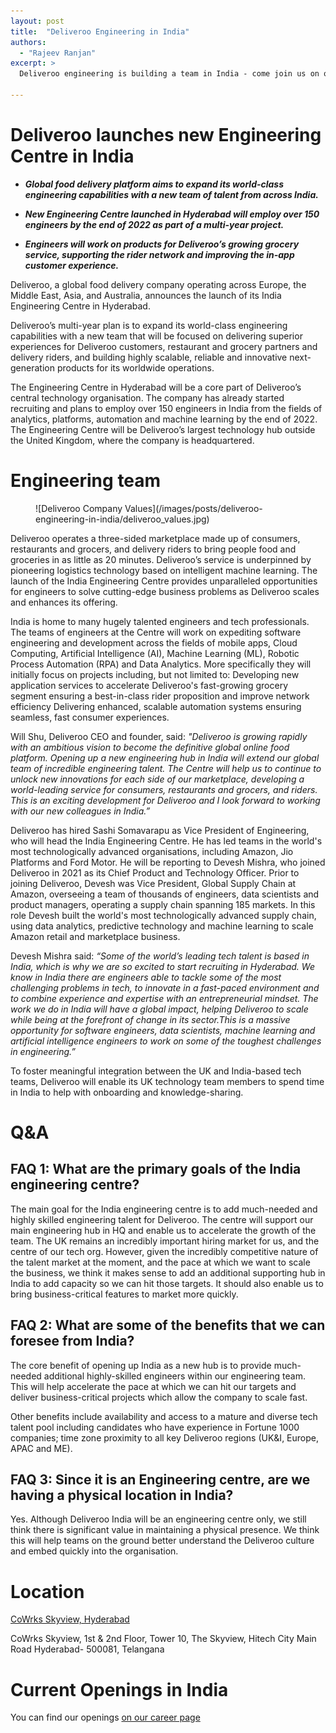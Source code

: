 ```yaml
---
layout: post
title:  "Deliveroo Engineering in India"
authors:
  - "Rajeev Ranjan"
excerpt: >
  Deliveroo engineering is building a team in India - come join us on our journey to become the definitive food delivery company!

---
```


# Deliveroo launches new Engineering Centre in India

* ***Global food delivery platform aims to expand its world-class engineering capabilities with a new team of talent from across India.***

* ***New Engineering Centre launched in Hyderabad will employ over 150 engineers by the end of 2022 as part of a multi-year project.***

* ***Engineers will work on products for Deliveroo’s growing grocery service, supporting the rider network and improving the in-app customer experience.***

Deliveroo, a global food delivery company operating across Europe, the Middle East, Asia, and Australia, announces the launch of its India Engineering Centre in Hyderabad.

Deliveroo’s multi-year plan is to expand its world-class engineering capabilities with a new team that will be focused on delivering superior experiences for Deliveroo customers, restaurant and grocery partners and delivery riders, and building highly scalable, reliable and innovative next-generation products for its worldwide operations.

The Engineering Centre in Hyderabad will be a core part of Deliveroo’s central technology organisation. The company has already started recruiting and plans to employ over 150 engineers in India from the fields of analytics, platforms, automation and machine learning by the end of 2022. The Engineering Centre will be Deliveroo’s largest technology hub outside the United Kingdom, where the company is headquartered.

# Engineering team

<figure>
![Deliveroo Company Values](/images/posts/deliveroo-engineering-in-india/deliveroo_values.jpg)
</figure>

Deliveroo operates a three-sided marketplace made up of consumers, restaurants and grocers, and delivery riders to bring people food and groceries in as little as 20 minutes. Deliveroo’s service is underpinned by pioneering logistics technology based on intelligent machine learning. The launch of the India Engineering Centre provides unparalleled opportunities for engineers to solve cutting-edge business problems as Deliveroo scales and enhances its offering.

India is home to many hugely talented engineers and tech professionals. The teams of engineers at the Centre will work on expediting software engineering and development across the fields of mobile apps, Cloud Computing, Artificial Intelligence (AI), Machine Learning (ML), Robotic Process Automation (RPA) and Data Analytics. More specifically they will initially focus on projects including, but not limited to:
Developing new application services to accelerate Deliveroo's fast-growing grocery segment
ensuring a best-in-class rider proposition and improve network efficiency
Delivering enhanced, scalable automation systems
ensuring seamless, fast consumer experiences.

Will Shu, Deliveroo CEO and founder, said: *"Deliveroo is growing rapidly with an ambitious vision to become the definitive global online food platform. Opening up a new engineering hub in India will extend our global team of incredible engineering talent. The Centre will help us to continue to unlock new innovations for each side of our marketplace, developing a world-leading service for consumers, restaurants and grocers, and riders. This is an exciting development for Deliveroo and I look forward to working with our new colleagues in India.”*

Deliveroo has hired Sashi Somavarapu as Vice President of Engineering, who will head the India Engineering Centre. He has led teams in the world's most technologically advanced organisations, including Amazon, Jio Platforms and Ford Motor. He will be reporting to Devesh Mishra, who joined Deliveroo in 2021 as its Chief Product and Technology Officer. Prior to joining Deliveroo, Devesh was Vice President, Global Supply Chain at Amazon, overseeing a team of thousands of engineers, data scientists and product managers, operating a supply chain spanning 185 markets. In this role Devesh built the world's most technologically advanced supply chain, using data analytics, predictive technology and machine learning to scale Amazon retail and marketplace business.

Devesh Mishra said: *“Some of the world’s leading tech talent is based in India, which is why we are so excited to start recruiting in Hyderabad. We know in India there are engineers able to tackle some of the most challenging problems in tech, to innovate in a fast-paced environment and to combine experience and expertise with an entrepreneurial mindset. The work we do in India will have a global impact, helping Deliveroo to scale while being at the forefront of change in its sector.This is a massive opportunity for software engineers, data scientists, machine learning and artificial intelligence engineers to work on some of the toughest challenges in engineering.”*

To foster meaningful integration between the UK and India-based tech teams, Deliveroo will enable its UK technology team members to spend time in India to help with onboarding and knowledge-sharing.

# Q&A
## FAQ 1: What are the primary goals of the India engineering centre?
The main goal for the India engineering centre is to add much-needed and highly skilled engineering talent for Deliveroo. The centre will support our main engineering hub in HQ and enable us to accelerate the growth of the team. The UK remains an incredibly important hiring market for us, and the centre of our tech org. However, given the incredibly competitive nature of the talent market at the moment, and the pace at which we want to scale the business, we think it makes sense to add an additional supporting hub in India to add capacity so we can hit those targets. It should also enable us to bring business-critical features to market more quickly.
## FAQ 2: What are some of the benefits that we can foresee from India?
The core benefit of opening up India as a new hub is to provide much-needed additional highly-skilled engineers within our engineering team. This will help accelerate the pace at which we can hit our targets and deliver business-critical projects which allow the company to scale fast.

Other benefits include availability and access to a mature and diverse tech talent pool including candidates who have experience in Fortune 1000 companies; time zone proximity to all key Deliveroo regions (UK&I, Europe, APAC and ME).
## FAQ 3: Since it is an Engineering centre, are we having a physical location in India?
Yes. Although Deliveroo India will be an engineering centre only, we still think there is significant value in maintaining a physical presence. We think this will help teams on the ground better understand the Deliveroo culture and embed quickly into the organisation.

# Location

[CoWrks Skyview, Hyderabad](https://goo.gl/maps/y7xZXmEuLsg8Begi7)

CoWrks Skyview,
1st & 2nd Floor, Tower 10, The Skyview,
Hitech City Main Road
Hyderabad- 500081, Telangana

# Current Openings in India

You can find our openings [on our career page](https://careers.deliveroo.co.uk/?country=india&remote=&remote=true&team=any#filter-careers)
